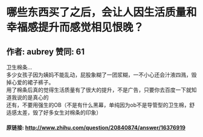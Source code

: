 # 哪些东西买了之后，会让人因生活质量和幸福感提升而感觉相见恨晚？
## 作者: aubrey  赞同: 61
卫生棉条...  
多少女孩子因为姨妈不能乱动，屁股象糊了一团浆糊，一不小心还会汁液四溅，毁掉心爱的裙子裤子。  
用了棉条后真的觉得生活质量有了很大的提升，不是广告，只要你去百度一下就知道我说的是真心的  
还有，不要用强生的OB（不是有什么黑幕，单纯因为ob不是导管型的卫生棉，舒适感太差，毁了好多女生对棉条的印象）

#### 原链接: http://www.zhihu.com/question/20840874/answer/16376919